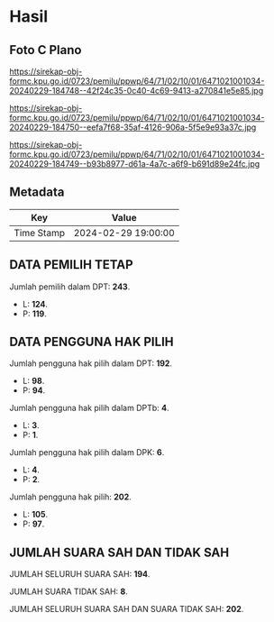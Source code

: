 # Hasil

## Foto C Plano

https://sirekap-obj-formc.kpu.go.id/0723/pemilu/ppwp/64/71/02/10/01/6471021001034-20240229-184748--42f24c35-0c40-4c69-9413-a270841e5e85.jpg

https://sirekap-obj-formc.kpu.go.id/0723/pemilu/ppwp/64/71/02/10/01/6471021001034-20240229-184750--eefa7f68-35af-4126-906a-5f5e9e93a37c.jpg

https://sirekap-obj-formc.kpu.go.id/0723/pemilu/ppwp/64/71/02/10/01/6471021001034-20240229-184749--b93b8977-d61a-4a7c-a6f9-b691d89e24fc.jpg


## Metadata

| Key        | Value               |
| ---------- | ------------------- |
| Time Stamp | 2024-02-29 19:00:00 |


## DATA PEMILIH TETAP

Jumlah pemilih dalam DPT: **243**.
 * L: **124**.
 * P: **119**.

## DATA PENGGUNA HAK PILIH

Jumlah pengguna hak pilih dalam DPT: **192**.
 * L: **98**.
 * P: **94**.

Jumlah pengguna hak pilih dalam DPTb: **4**.
 * L: **3**.
 * P: **1**.

Jumlah pengguna hak pilih dalam DPK: **6**.
 * L: **4**.
 * P: **2**.

Jumlah pengguna hak pilih: **202**.
 * L: **105**.
 * P: **97**.

## JUMLAH SUARA SAH DAN TIDAK SAH

JUMLAH SELURUH SUARA SAH: **194**.

JUMLAH SUARA TIDAK SAH: **8**.

JUMLAH SELURUH SUARA SAH DAN SUARA TIDAK SAH: **202**.


